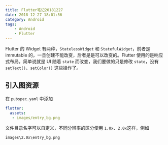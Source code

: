 ```yaml
---
title: Flutter笔记20181227
date: 2018-12-27 18:01:56
category: Android
tags: 
    - Android
    - Flutter
---
```


Flutter 的 Widget 有两种，`StatelessWidget` 和 `StatefulWidget`，前者是 immutable 的，一旦创建不能改变，后者是是可以改变的。Flutter 使用的是响应式布局，简单说就是 UI 随着 `state` 而改变，我们要做的只是修改 `state`，没有 `setText()`、`setColor()` 这些操作了。

## 引入图资源

在 `pubspec.yaml` 中添加

``` yaml
flutter:
  assets:
   - images/entry_bg.png
```

文件目录名字可以自定义，不同分辨率的区分使用 `1.0x`、`2.0x`这样，例如

```
images\2.0x\entry_bg.png
```

